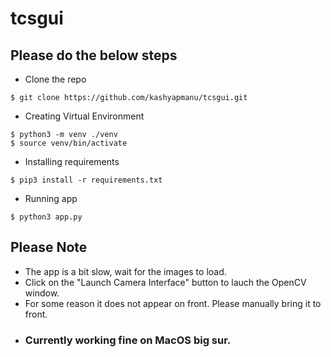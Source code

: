 # tcsgui
## Please do the below steps 
- Clone the repo
```Shell
$ git clone https://github.com/kashyapmanu/tcsgui.git
```
- Creating Virtual Environment
```Shell
$ python3 -m venv ./venv
$ source venv/bin/activate
```
- Installing requirements
```Shell
$ pip3 install -r requirements.txt
```
- Running app
```Shell
$ python3 app.py
```

## Please Note
- The app is a bit slow, wait for the images to load.
- Click on the "Launch Camera Interface" button to lauch the OpenCV window.
- For some reason it does not appear on front. Please manually bring it to front.
- ### Currently working fine on MacOS big sur.
